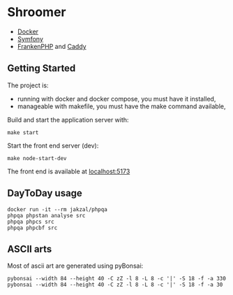 # Shroomer

- [Docker](https://www.docker.com/)
- [Symfony](https://symfony.com)
- [FrankenPHP](https://frankenphp.dev) and [Caddy](https://caddyserver.com/) 


## Getting Started

The project is:
- running with docker and docker compose, you must have it installed,
- manageable with makefile, you must have the make command available,

Build and start the application server with:
```shell
make start 
```

Start the front end server (dev):
```shell
make node-start-dev
```

The front end is available at [localhost:5173](http://localhost:5173/)

## DayToDay usage

```
docker run -it --rm jakzal/phpqa
phpqa phpstan analyse src
phpqa phpcs src
phpqa phpcbf src
```

## ASCII arts

Most of ascii art are generated using pyBonsai:
```
pybonsai --width 84 --height 40 -C zZ -l 8 -L 8 -c '|' -S 18 -f -a 330  
pybonsai --width 84 --height 40 -C zZ -l 8 -L 8 -c '|' -S 18 -f -a 30  
```


